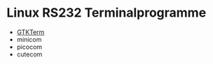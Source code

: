 # Linux RS232 Terminalprogramme

+ [GTKTerm](https://github.com/guggenbergerME/linux_codes/blob/main/Programmieren/RS232_seriell/GTKTerm.md)
+ minicom
+ picocom
+ cutecom
